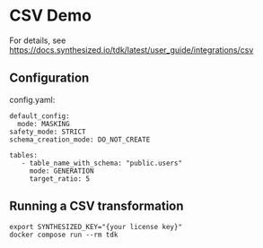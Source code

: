 # CSV Demo 

For details, see  https://docs.synthesized.io/tdk/latest/user_guide/integrations/csv



## Configuration

config.yaml:

```
default_config:
  mode: MASKING
safety_mode: STRICT
schema_creation_mode: DO_NOT_CREATE

tables:
   - table_name_with_schema: "public.users"
     mode: GENERATION
     target_ratio: 5
```



## Running a CSV transformation

````
export SYNTHESIZED_KEY="{your license key}"
docker compose run --rm tdk
````


